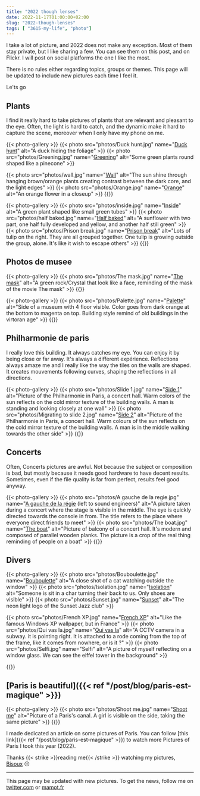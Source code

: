 ```yaml
---
title: "2022 though lenses"
date: 2022-11-17T01:00:00+02:00
slug: "2022-though-lenses"
tags: [ "3615-my-life", "photo"]
---
```


I take a lot of picture, and 2022 does not make any exception. Most of them stay private, but I like sharing a few.
You can see them on this post, and on Flickr. I will post on social platforms the one I like the most.

There is no rules either regarding topics, groups or themes.
This page will be updated to include new pictures each time I feel it.

Le'ts go

## Plants 
I find it really hard to take pictures of plants that are relevant and pleasant to the eye. 
Often, the light is hard to catch, and the dynamic make it hard to capture the scene, moreover when I only have my phone on me. 

{{< photo-gallery >}}
{{< photo src="photos/Duck hunt.jpg" name="[Duck hunt](https://www.flickr.com/photos/ztec/52505190808)" alt="A duck hiding the foliage" >}}
{{< photo src="photos/Greening.jpg" name="[Greening](https://www.flickr.com/photos/ztec/52505113115)" alt="Some green plants round shaped like a pinecone" >}}

{{< photo src="photos/wall.jpg" name="[Wall](https://www.flickr.com/photos/ztec/52504636676)" alt="The sun shine through hanging brown/orange plants creating contrast between the dark core, and the light edges" >}}
{{< photo src="photos/Orange.jpg" name="[Orange](https://www.flickr.com/photos/ztec/52504746346)" alt="An orange flower in a closeup" >}}
{{</photo-gallery>}}

{{< photo-gallery >}}
{{< photo src="photos/inside.jpg" name="[Inside](https://www.flickr.com/photos/ztec/52504907754)" alt="A green plant shaped like small green tubes" >}}
{{< photo src="photos/half baked.jpg" name="[Half baked](https://www.flickr.com/photos/ztec/52505190793)" alt="A sunflower with two part, one half fully developed and yellow, and another half still green" >}}
{{< photo src="photos/Prison break.jpg" name="[Prison break](https://www.flickr.com/photos/ztec/52504746326)" alt="Lots of tulip on the right. They are all grouped together. One tulip is growing outside the group, alone. It's like it wish to escape others" >}}
{{</photo-gallery>}}


## Photos de musee

{{< photo-gallery >}}
{{< photo src="photos/The mask.jpg" name="[The mask](https://www.flickr.com/photos/ztec/52504148297)" alt="A green rock/Crystal that look like a face, reminding of the mask of the movie The mask" >}}
{{</photo-gallery>}}

{{< photo-gallery >}}
{{< photo src="photos/Palette.jpg" name="[Palette](https://www.flickr.com/photos/ztec/52504148307)" alt="Side of a museum with 4 floor visible. Color goes from dark orange at the bottom to magenta on top. Building style remind of old buildings in the virtoran age" >}}
{{</photo-gallery>}}

## Philharmonie de paris
I really love this building. It always catches my eye. You can enjoy it by being close or far away. It's always a different expérience. Reflections always amaze me and I really like the way the tiles on the walls are shaped. It creates mouvements following curves, shaping the reflections in all directions. 

{{< photo-gallery >}}
{{< photo src="photos/Slide 1.jpg" name="[Side 1](https://www.flickr.com/photos/ztec/52504636736)" alt="Picture of the Philharmonie in Paris, a concert hall. Warm colors of the sun reflects on the cold mirror texture of the building walls. A man is standing and looking closely at one wall" >}}
{{< photo src="photos/Migrating to slide 2.jpg" name="[Side 2](https://www.flickr.com/photos/ztec/52504636781)" alt="Picture of the Philharmonie in Paris, a concert hall. Warm colours of the sun reflects on the cold mirror texture of the building walls. A man is in the middle walking towards the other side" >}}
{{</photo-gallery>}}


## Concerts
Often, Concerts pictures are awful. Not because the subject or composition is bad, but mostly because it needs good hardware to have decent results.
Sometimes, even if the file quality is far from perfect, results feel good anyway.


{{< photo-gallery >}}
{{< photo src="photos/A gauche de la regie.jpg" name="[A gauche de la régie](https://www.flickr.com/photos/ztec/52504907724) (left to sound engineers)" alt="A picture taken during a concert where the stage is visible in the middle. The eye is quickly directed towards the console in from. The title refers to the place where everyone direct friends to meet" >}}
{{< photo src="photos/The boat.jpg" name="[The boat](https://www.flickr.com/photos/ztec/52505190848)" alt="Picture of balcony of a concert hall. It's modern and composed of parallel wooden planks. The picture is a crop of the real thing reminding of people on a boat" >}}
{{</photo-gallery>}}

## Divers

{{< photo-gallery >}}
{{< photo src="photos/Bouboulette.jpg" name="[Bouboulette](https://www.flickr.com/photos/ztec/52505015984/in/dateposted/)" alt="A close shot of a cat watching outside the window" >}}
{{< photo src="photos/Isolation.jpg" name="[Isolation](https://www.flickr.com/photos/ztec/52163301779/in/dateposted/)" alt="Someone is sit in a char turning their back to us. Only shoes are visible" >}}
{{< photo src="photos/Sunset.jpg" name="[Sunset](https://www.flickr.com/photos/ztec/52166383763)" alt="The neon light logo of the Sunset Jazz club" >}}

{{< photo src="photos/French XP.jpg" name="[French XP](https://www.flickr.com/photos/ztec/52232455659)" alt="Like the famous Windows XP wallpaper, but in France" >}}
{{< photo src="photos/Qui vas la.jpg" name="[Qui vas la](https://www.flickr.com/photos/ztec/52505015959)" alt="A CCTV camera in a subway. it is pointing right. It is attached to a rode coming from the top of the frame, like it comes from nowhere, or is it ?" >}}
{{< photo src="photos/Selfi.jpg" name="Selfi" alt="A picture of myself reflecting on a window glass. We can see the eiffel tower in the background" >}}

{{</photo-gallery>}}

## [Paris is beautiful]({{< ref "/post/blog/paris-est-magique" >}})

{{< photo-gallery >}}
{{< photo src="photos/Shoot me.jpg" name="[Shoot me](https://www.flickr.com/photos/ztec/52213604967)" alt="Picture of a Paris's canal. A girl is visible on the side, taking the same picture" >}}
{{</photo-gallery>}}

I made dedicated an article on some pictures of Paris.
You can follow [this link]({{< ref "/post/blog/paris-est-magique" >}}) to watch more Pictures of Paris I took this year (2022).

Thanks {{< strike >}}reading me{{< /strike >}} watching my pictures,\
[Bisoux](/page/bisoux) :kissing:


---

This page may be updated with new pictures. To get the news, follow me on [twitter.com](https://twitter.com/ztec6/) or [mamot.fr](https://mamot.fr/@ztec)